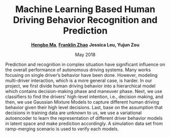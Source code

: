 <div align=center>
 
# Machine Learning Based Human Driving Behavior Recognition and Prediction

[**Hengbo Ma**](https://hengboma.github.io), [**Franklin Zhao**](http://franklinzhao.top) **Jessica Leu, Yujun Zou**

May 2018

<div align=left>

Prediction and recognition in complex situation have significant
influence on the overall performance of autonomous driving systems. Many
works focusing on single driver’s behavior have been done. However,
modeling multi-driver interaction, which is a more general case, is
harder. In our project, we first divide human driving behavior into a
hierarchical model which contains decision-making phase and maneuver
phase. Next, we use classifiers to find the drivers’ high-level
intention, i.e., decision making, and then, we use Gaussian Mixture
Models to capture different human driving behavior given their high
level decisions. Last, base on the assumption that decisions in training
data are unknown to us, we use a variational autoencoder to learn the
representation of different driver behavior models in latent space and
make prediction accordingly. A simulation data set from ramp-merging
scenario is used to verify each models.
